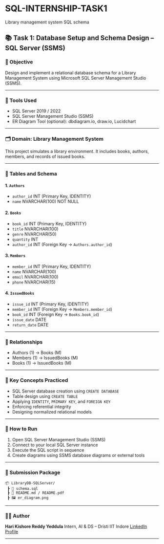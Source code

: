# SQL-INTERNSHIP-TASK1
Library management system SQL schema

## 📚 Task 1: Database Setup and Schema Design – SQL Server (SSMS)

### 🎯 Objective

Design and implement a relational database schema for a Library Management System using Microsoft SQL Server Management Studio (SSMS).

---

### 🧰 Tools Used

* SQL Server 2019 / 2022
* SQL Server Management Studio (SSMS)
* ER Diagram Tool (optional): dbdiagram.io, draw\.io, Lucidchart

---

### 🗂️ Domain: Library Management System

This project simulates a library environment. It includes books, authors, members, and records of issued books.

---

### 🧱 Tables and Schema

#### 1. `Authors`

* `author_id` INT (Primary Key, IDENTITY)
* `name` NVARCHAR(100) NOT NULL

#### 2. `Books`

* `book_id` INT (Primary Key, IDENTITY)
* `title` NVARCHAR(100)
* `genre` NVARCHAR(50)
* `quantity` INT
* `author_id` INT (Foreign Key → `Authors.author_id`)

#### 3. `Members`

* `member_id` INT (Primary Key, IDENTITY)
* `name` NVARCHAR(100)
* `email` NVARCHAR(100)
* `phone` NVARCHAR(15)

#### 4. `IssuedBooks`

* `issue_id` INT (Primary Key, IDENTITY)
* `member_id` INT (Foreign Key → `Members.member_id`)
* `book_id` INT (Foreign Key → `Books.book_id`)
* `issue_date` DATE
* `return_date` DATE

---

### 🔗 Relationships

* Authors (1) → Books (M)
* Members (1) → IssuedBooks (M)
* Books (1) → IssuedBooks (M)

---

### 🧠 Key Concepts Practiced

* SQL Server database creation using `CREATE DATABASE`
* Table design using `CREATE TABLE`
* Applying `IDENTITY`, `PRIMARY KEY`, and `FOREIGN KEY`
* Enforcing referential integrity
* Designing normalized relational models

---

### 🚀 How to Run

1. Open SQL Server Management Studio (SSMS)
2. Connect to your local SQL Server instance
3. Execute the SQL script in sequence
4. Create diagrams using SSMS database diagrams or external tools

---

### 📁 Submission Package

```
📦 LibraryDB-SQLServer/
 ┣ 📜 schema.sql
 ┣ 📄 README.md / README.pdf
 ┣ 🖼️ er_diagram.png
```

---


### 👨‍💻 Author

**Hari Kishore Reddy Yeddula**
Intern, AI & DS – Dristi IIT Indore
[LinkedIn Profile](https://www.linkedin.com/in/hari-kishore-reddy-yeddula)

---

